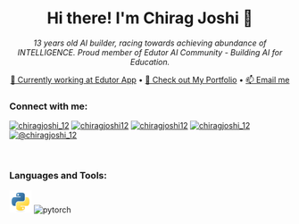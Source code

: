 <h1 align="center">Hi there! I'm Chirag Joshi 👋</h1>

<p align="center">
  <em>13 years old AI builder, racing towards achieving abundance of INTELLIGENCE. Proud member of Edutor AI Community - Building AI for Education.</em>
</p>

<p align="center">
  <a href="https://edutorapp.com/">🔭 Currently working at Edutor App</a> •
  <a href="https://chiragjoshi.netlify.app/">📱 Check out My Portfolio</a> •
  <a href="mailto:joshichiragbhai4444@gmail.com">📫 Email me</a>
</p>

<h3 align="left">Connect with me:</h3>
<p align="left">
  <a href="https://twitter.com/chiragjoshi_12" target="blank"><img src="https://raw.githubusercontent.com/rahuldkjain/github-profile-readme-generator/master/src/images/icons/Social/twitter.svg" alt="chiragjoshi_12" height="30" width="40" /></a>
  <a href="https://linkedin.com/in/chiragjoshi12" target="blank"><img src="https://raw.githubusercontent.com/rahuldkjain/github-profile-readme-generator/master/src/images/icons/Social/linked-in-alt.svg" alt="chiragjoshi12" height="30" width="40" /></a>
  <a href="https://kaggle.com/chiragjoshi12" target="blank"><img src="https://raw.githubusercontent.com/rahuldkjain/github-profile-readme-generator/master/src/images/icons/Social/kaggle.svg" alt="chiragjoshi12" height="30" width="40" /></a>
  <a href="https://instagram.com/chiragjoshi_12" target="blank"><img src="https://raw.githubusercontent.com/rahuldkjain/github-profile-readme-generator/master/src/images/icons/Social/instagram.svg" alt="chiragjoshi_12" height="30" width="40" /></a>
  <a href="https://medium.com/@chiragjoshi_12" target="blank"><img src="https://raw.githubusercontent.com/rahuldkjain/github-profile-readme-generator/master/src/images/icons/Social/medium.svg" alt="@chiragjoshi_12" height="30" width="40" /></a>
</p>

<br>

<h3 align="left">Languages and Tools:</h3>
<p align="left">
  <img src="https://raw.githubusercontent.com/devicons/devicon/master/icons/python/python-original.svg" alt="python" width="40" height="40"/>
  <img src="https://www.vectorlogo.zone/logos/pytorch/pytorch-icon.svg" alt="pytorch" width="40" height="40"/>
</p>
